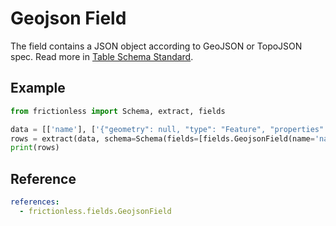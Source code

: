 # Geojson Field

The field contains a JSON object according to GeoJSON or TopoJSON spec. Read more in [Table Schema Standard](https://specs.frictionlessdata.io/table-schema/#geojson).

## Example

```python script tabs=Python
from frictionless import Schema, extract, fields

data = [['name'], ['{"geometry": null, "type": "Feature", "properties": {"k": "v"}}']]
rows = extract(data, schema=Schema(fields=[fields.GeojsonField(name='name')]))
print(rows)
```

## Reference

```yaml reference
references:
  - frictionless.fields.GeojsonField
```

